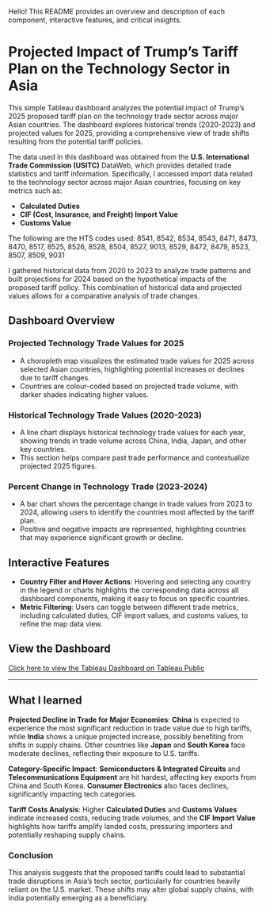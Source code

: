 Hello! This README provides an overview and description of each component, interactive features, and critical insights.

# Projected Impact of Trump’s Tariff Plan on the Technology Sector in Asia

This simple Tableau dashboard analyzes the potential impact of Trump’s 2025 proposed tariff plan on the technology trade sector across major Asian countries. The dashboard explores historical trends (2020-2023) and projected values for 2025, providing a comprehensive view of trade shifts resulting from the potential tariff policies.

The data used in this dashboard was obtained from the **U.S. International Trade Commission (USITC)** DataWeb, which provides detailed trade statistics and tariff information. Specifically, I accessed import data related to the technology sector across major Asian countries, focusing on key metrics such as:

- **Calculated Duties** 
- **CIF (Cost, Insurance, and Freight) Import Value**
- **Customs Value**

The following are the HTS codes used: 8541, 8542, 8534, 8543, 8471, 8473, 8470, 8517, 8525, 8526, 8528, 8504, 8527, 9013, 8529, 8472, 8479, 8523, 8507, 8509, 9031

I gathered historical data from 2020 to 2023 to analyze trade patterns and built projections for 2024 based on the hypothetical impacts of the proposed tariff policy. This combination of historical data and projected values allows for a comparative analysis of trade changes.

## Dashboard Overview

### Projected Technology Trade Values for 2025
   - A choropleth map visualizes the estimated trade values for 2025 across selected Asian countries, highlighting potential increases or declines due to tariff changes.
   - Countries are colour-coded based on projected trade volume, with darker shades indicating higher values.

### Historical Technology Trade Values (2020-2023)
   - A line chart displays historical technology trade values for each year, showing trends in trade volume across China, India, Japan, and other key countries.
   - This section helps compare past trade performance and contextualize projected 2025 figures.

### Percent Change in Technology Trade (2023-2024)
   - A bar chart shows the percentage change in trade values from 2023 to 2024, allowing users to identify the countries most affected by the tariff plan.
   - Positive and negative impacts are represented, highlighting countries that may experience significant growth or decline.

## Interactive Features

- **Country Filter and Hover Actions**: Hovering and selecting any country in the legend or charts highlights the corresponding data across all dashboard components, making it easy to focus on specific countries.
- **Metric Filtering**: Users can toggle between different trade metrics, including calculated duties, CIF import values, and customs values, to refine the map data view.

## View the Dashboard

[Click here to view the Tableau Dashboard on Tableau Public](https://public.tableau.com/app/profile/simon.cordero5657/viz/ProjectedImpactofTrumpsTariffPlanontheTechnologySectorinAsia/Dashboard1?publish=yes)

---

## What I learned

**Projected Decline in Trade for Major Economies**: **China** is expected to experience the most significant reduction in trade value due to high tariffs, while **India** shows a unique projected increase, possibly benefiting from shifts in supply chains. Other countries like **Japan** and **South Korea** face moderate declines, reflecting their exposure to U.S. tariffs.

**Category-Specific Impact**: **Semiconductors & Integrated Circuits** and **Telecommunications Equipment** are hit hardest, affecting key exports from China and South Korea. **Consumer Electronics** also faces declines, significantly impacting tech categories.

**Tariff Costs Analysis**: Higher **Calculated Duties** and **Customs Values** indicate increased costs, reducing trade volumes, and the **CIF Import Value** highlights how tariffs amplify landed costs, pressuring importers and potentially reshaping supply chains.

### Conclusion
This analysis suggests that the proposed tariffs could lead to substantial trade disruptions in Asia’s tech sector, particularly for countries heavily reliant on the U.S. market. These shifts may alter global supply chains, with India potentially emerging as a beneficiary.

